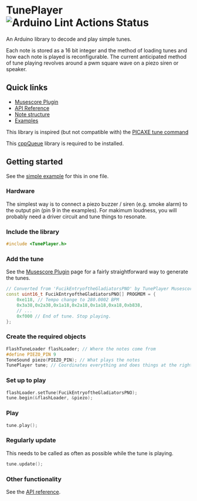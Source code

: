 # TunePlayer ![Arduino Lint Actions Status](https://github.com/jgOhYeah/TunePlayer/actions/workflows/arduino-lint.yml/badge.svg)

An Arduino library to decode and play simple tunes.

Each note is stored as a 16 bit integer and the method of loading tunes and how each note is played is reconfigurable. The current anticipated method of tune playing revolves around a pwm square wave on a piezo siren or speaker.

## Quick links
- [Musescore Plugin](extras/MusescorePlugin.md)
- [API Reference](extras/API.md)
- [Note structure](extras/NoteStructure.md)
- [Examples](examples)

This library is inspired (but not compatible with) the [PICAXE tune command](https://picaxe.com/basic-commands/digital-inputoutput/tune/)

This [cppQueue](https://github.com/SMFSW/Queue) library is required to be installed.

## Getting started
See the [simple example](examples/simple) for this in one file.

### Hardware
The simplest way is to connect a piezo buzzer / siren (e.g. smoke alarm) to the output pin (pin 9 in the examples). For makimum loudness, you will probably need a driver circuit and tune things to resonate.
<!-- TODO: Link to [Bike Horn] repository -->

### Include the library
```c++
#include <TunePlayer.h>
```

### Add the tune
See the [Musescore Plugin](extras/MusescorePlugin.md) page for a fairly straightforward way to generate the tunes.
```c++
// Converted from 'FucikEntryoftheGladiatorsPNO' by TunePlayer Musescore plugin V1.6
const uint16_t FucikEntryoftheGladiatorsPNO[] PROGMEM = {
    0xe118, // Tempo change to 280.0002 BPM
    0x3a38,0x2a38,0x1a18,0x2a18,0x1a18,0xa18,0xb838,
    // ...
    0xf000 // End of tune. Stop playing.
};
```

### Create the required objects
```c++
FlashTuneLoader flashLoader; // Where the notes come from
#define PIEZO_PIN 9
ToneSound piezo(PIEZO_PIN); // What plays the notes
TunePlayer tune; // Coordinates everything and does things at the right times.
```

### Set up to play
```c++
flashLoader.setTune(FucikEntryoftheGladiatorsPNO);
tune.begin(&flashLoader, &piezo);
```

### Play
```c++
tune.play();
```

### Regularly update
This needs to be called as often as possible while the tune is playing.
```c++
tune.update();
```

### Other functionality
See the [API reference](extras/API.md).